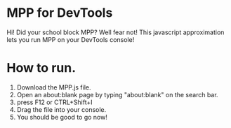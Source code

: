 # MPP for DevTools
Hi! Did your school block MPP? Well fear not! This javascript approximation lets you run MPP on your DevTools console!

# How to run.
1. Download the MPP.js file.
2. Open an about:blank page by typing "about:blank" on the search bar.
3. press F12 or CTRL+Shift+I
4. Drag the file into your console. 
5. You should be good to go now!
